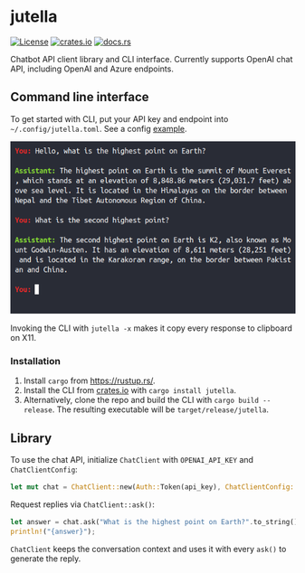 # jutella

[![License](https://img.shields.io/badge/License-MIT-blue.svg)](https://github.com/dmitry-markin/jutella/blob/master/LICENSE) [![crates.io](https://img.shields.io/crates/v/jutella.svg)](https://crates.io/crates/jutella) [![docs.rs](https://img.shields.io/docsrs/jutella.svg)](https://docs.rs/jutella/latest/jutella/)

Chatbot API client library and CLI interface. Currently supports OpenAI chat API, including OpenAI and Azure endpoints.


## Command line interface

To get started with CLI, put your API key and endpoint into `~/.config/jutella.toml`. See a config [example](https://github.com/dmitry-markin/jutella/blob/master/config/jutella.toml).

![Screenshot](doc/screenshot.png)

Invoking the CLI with `jutella -x` makes it copy every response to clipboard on X11.

### Installation

1. Install `cargo` from https://rustup.rs/.
2. Install the CLI from [crates.io](https://crates.io/crates/jutella) with `cargo install jutella`.
3. Alternatively, clone the repo and build the CLI with `cargo build --release`. The resulting executable will be `target/release/jutella`.


## Library

To use the chat API, initialize `ChatClient` with `OPENAI_API_KEY` and `ChatClientConfig`:

```rust
let mut chat = ChatClient::new(Auth::Token(api_key), ChatClientConfig::default())?;
```

Request replies via `ChatClient::ask()`:

```rust
let answer = chat.ask("What is the highest point on Earth?".to_string()).await?;
println!("{answer}");
```

`ChatClient` keeps the conversation context and uses it with every `ask()` to generate the reply.
